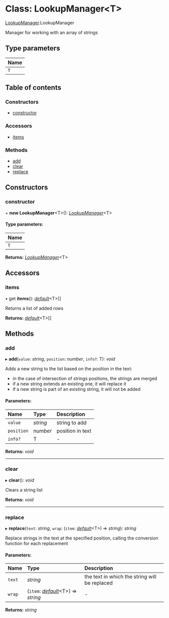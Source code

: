 # Class: LookupManager<T\>

[LookupManager](../modules/lookupmanager.md).LookupManager

Manager for working with an array of strings

## Type parameters

| Name |
| :------ |
| `T` |

## Table of contents

### Constructors

- [constructor](lookupmanager.lookupmanager-1.md#constructor)

### Accessors

- [items](lookupmanager.lookupmanager-1.md#items)

### Methods

- [add](lookupmanager.lookupmanager-1.md#add)
- [clear](lookupmanager.lookupmanager-1.md#clear)
- [replace](lookupmanager.lookupmanager-1.md#replace)

## Constructors

### constructor

\+ **new LookupManager**<T\>(): [*LookupManager*](lookupmanager.lookupmanager-1.md)<T\>

#### Type parameters:

| Name |
| :------ |
| `T` |

**Returns:** [*LookupManager*](lookupmanager.lookupmanager-1.md)<T\>

## Accessors

### items

• get **items**(): [*default*](lookupitem.default.md)<T\>[]

Returns a list of added rows

**Returns:** [*default*](lookupitem.default.md)<T\>[]

## Methods

### add

▸ **add**(`value`: *string*, `position`: *number*, `info?`: T): *void*

Adds a new string to the list based on the position in the text:
-   in the case of intersection of strings positions, the strings are merged
-   if a new string extends an existing one, it will replace it
-   if a new string is part of an existing string, it will not be added

#### Parameters:

| Name | Type | Description |
| :------ | :------ | :------ |
| `value` | *string* | string to add |
| `position` | *number* | position in text |
| `info?` | T | - |

**Returns:** *void*

___

### clear

▸ **clear**(): *void*

Clears a string list

**Returns:** *void*

___

### replace

▸ **replace**(`text`: *string*, `wrap`: (`item`: [*default*](lookupitem.default.md)<T\>) => *string*): *string*

Replace strings in the text at the specified position, calling the conversion function for each replacement

#### Parameters:

| Name | Type | Description |
| :------ | :------ | :------ |
| `text` | *string* | the text in which the string will be replaced |
| `wrap` | (`item`: [*default*](lookupitem.default.md)<T\>) => *string* | - |

**Returns:** *string*
